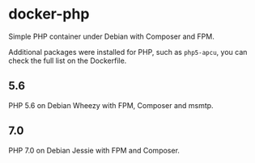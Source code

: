 # docker-php

Simple PHP container under Debian with Composer and FPM.

Additional packages were installed for PHP, such as `php5-apcu`, you can check the full list on the Dockerfile.

## 5.6

PHP 5.6 on Debian Wheezy with FPM, Composer and msmtp.

## 7.0

PHP 7.0 on Debian Jessie with FPM and Composer.

